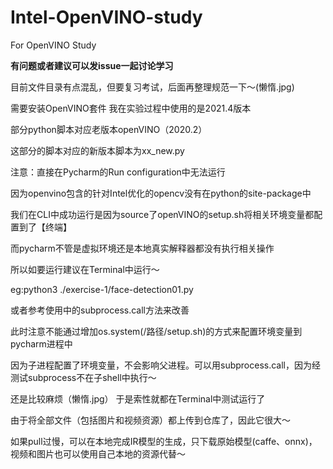 # Intel-OpenVINO-study
For OpenVINO Study

**有问题或者建议可以发issue一起讨论学习**

目前文件目录有点混乱，但要复习考试，后面再整理规范一下～(懒惰.jpg)

需要安装OpenVINO套件 我在实验过程中使用的是2021.4版本

部分python脚本对应老版本openVINO（2020.2）

这部分的脚本对应的新版本脚本为xx_new.py

注意：直接在Pycharm的Run configuration中无法运行

因为openvino包含的针对Intel优化的opencv没有在python的site-package中

我们在CLI中成功运行是因为source了openVINO的setup.sh将相关环境变量都配置到了【终端】

而pycharm不管是虚拟环境还是本地真实解释器都没有执行相关操作

所以如要运行建议在Terminal中运行～

eg:python3 ./exercise-1/face-detection01.py

或者参考使用中的subprocess.call方法来改善

此时注意不能通过增加os.system(/路径/setup.sh)的方式来配置环境变量到pycharm进程中

因为子进程配置了环境变量，不会影响父进程。可以用subprocess.call，因为经测试subprocess不在子shell中执行～

还是比较麻烦（懒惰.jpg） 于是索性就都在Terminal中测试运行了

由于将全部文件（包括图片和视频资源）都上传到仓库了，因此它很大～

如果pull过慢，可以在本地完成IR模型的生成，只下载原始模型(caffe、onnx)，视频和图片也可以使用自己本地的资源代替～

